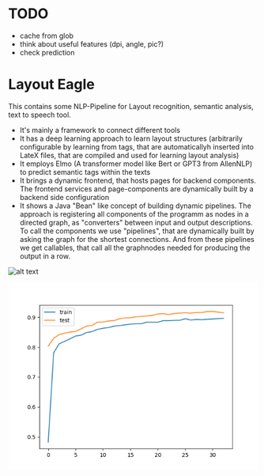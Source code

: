 # TODO

- cache from glob
- think about useful features (dpi, angle, pic?)
- check prediction


# Layout Eagle

This contains some NLP-Pipeline for Layout recognition, semantic analysis, text to speech tool. 

* It's mainly a framework to connect different tools
* It has a deep learning approach to learn layout structures (arbitrarily configurable by learning from tags, that are automaticallyh inserted into LateX files, that are compiled and used for learning layout analysis)
* It employs Elmo (A transformer model like Bert or GPT3 from AllenNLP) to predict semantic tags within the texts
* It brings a dynamic frontend, that hosts pages for backend components. The frontend services and page-components are dynamically built by a backend side configuration
* It shows a Java "Bean" like concept of building dynamic pipelines. The approach is registering all components of the programm as nodes in a directed graph, as "converters" between input and output descriptions. To call the components we use "pipelines", that are dynamically built by asking the graph for the shortest connections. And from these pipelines we get callables, that call all the graphnodes needed for producing the output in a row.




![alt text](https://github.com/c0ntradicti0n/LayoutEagle/blob/master/python/pathant.png?raw=true)


![alt text](https://github.com/c0ntradicti0n/LayoutEagle/blob/master/accuracy_epochs.png?raw=true)

